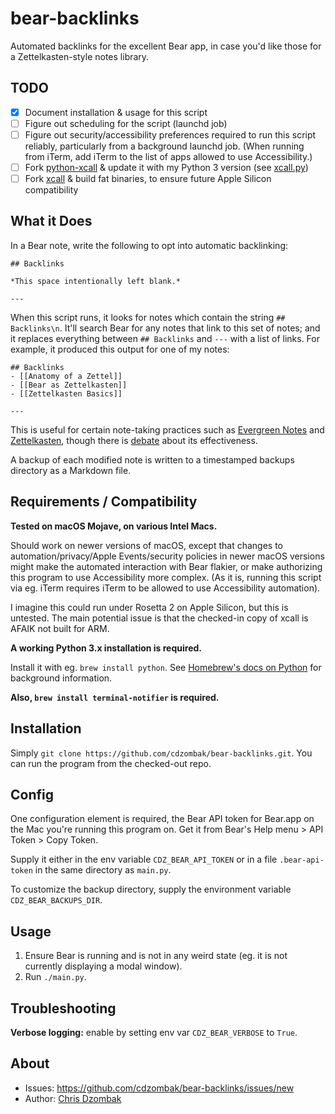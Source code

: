 # bear-backlinks

Automated backlinks for the excellent Bear app, in case you'd like those for a Zettelkasten-style notes library.

## TODO

- [x] Document installation & usage for this script
- [ ] Figure out scheduling for the script (launchd job)
- [ ] Figure out security/accessibility preferences required to run this script reliably, particularly from a background launchd job. (When running from iTerm, add iTerm to the list of apps allowed to use Accessibility.)
- [ ] Fork [python-xcall](https://github.com/robwalton/python-xcall) & update it with my Python 3 version (see [xcall.py](https://github.com/cdzombak/bear-backlinks/blob/master/xcall.py))
- [ ] Fork [xcall](https://github.com/martinfinke/xcall) & build fat binaries, to ensure future Apple Silicon compatibility

## What it Does

In a Bear note, write the following to opt into automatic backlinking:

```
## Backlinks

*This space intentionally left blank.*

---
```

When this script runs, it looks for notes which contain the string `## Backlinks\n`. It'll search Bear for any notes that link to this set of notes; and it replaces everything between `## Backlinks` and `---` with a list of links. For example, it produced this output for one of my notes:

```
## Backlinks
- [[Anatomy of a Zettel]]
- [[Bear as Zettelkasten]]
- [[Zettelkasten Basics]]

---
```

This is useful for certain note-taking practices such as [Evergreen Notes](https://notes.andymatuschak.org/Evergreen_notes) and [Zettelkasten](https://zettelkasten.de), though there is [debate](https://zettelkasten.de/posts/backlinks-are-bad-links/) about its effectiveness.

A backup of each modified note is written to a timestamped backups directory as a Markdown file.

## Requirements / Compatibility

**Tested on macOS Mojave, on various Intel Macs.**

Should work on newer versions of macOS, except that changes to automation/privacy/Apple Events/security policies in newer macOS versions might make the automated interaction with Bear flakier, or make authorizing this program to use Accessibility more complex. (As it is, running this script via eg. iTerm requires iTerm to be allowed to use Accessibility automation).

I imagine this could run under Rosetta 2 on Apple Silicon, but this is untested. The main potential issue is that the checked-in copy of xcall is AFAIK not built for ARM.

**A working Python 3.x installation is required.**

Install it with eg. `brew install python`. See [Homebrew's docs on Python](https://docs.brew.sh/Homebrew-and-Python) for background information.

**Also, `brew install terminal-notifier` is required.**

## Installation

Simply `git clone https://github.com/cdzombak/bear-backlinks.git`. You can run the program from the checked-out repo.

## Config

One configuration element is required, the Bear API token for Bear.app on the Mac you're running this program on. Get it from Bear's Help menu > API Token > Copy Token.

Supply it either in the env variable `CDZ_BEAR_API_TOKEN` or in a file `.bear-api-token` in the same directory as `main.py`.

To customize the backup directory, supply the environment variable `CDZ_BEAR_BACKUPS_DIR`.

## Usage

1. Ensure Bear is running and is not in any weird state (eg. it is not currently displaying a modal window).
1. Run `./main.py`.

## Troubleshooting

**Verbose logging:** enable by setting env var `CDZ_BEAR_VERBOSE` to `True`.

## About

- Issues: https://github.com/cdzombak/bear-backlinks/issues/new
- Author: [Chris Dzombak](https://www.dzombak.com)
